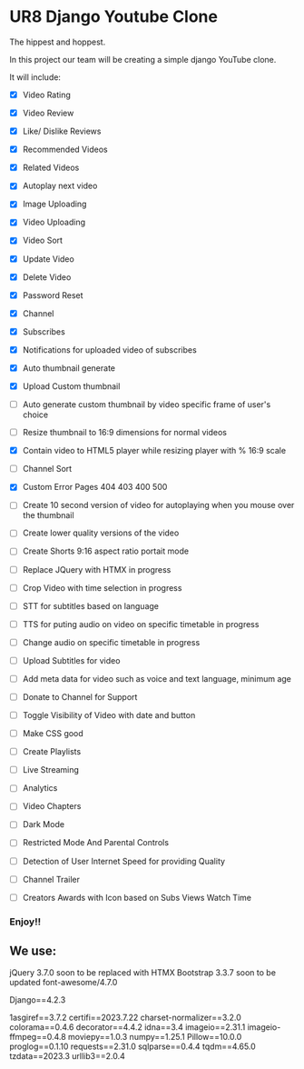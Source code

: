 # UR8 Django Youtube Clone
The hippest and hoppest.

In this project our team will be creating a simple django YouTube clone.

It will include:
- [x] Video Rating
- [x] Video Review
- [x] Like/ Dislike Reviews
- [x] Recommended Videos
- [x] Related Videos
- [x] Autoplay next video
- [x] Image Uploading
- [x] Video Uploading
- [x] Video Sort
- [x] Update Video
- [x] Delete Video
- [x] Password Reset
- [x] Channel
- [x] Subscribes
- [x] Notifications for uploaded video of subscribes
- [x] Auto thumbnail generate
- [x] Upload Custom thumbnail
- [ ] Auto generate custom thumbnail by video specific frame of user's choice
- [ ] Resize thumbnail to 16:9 dimensions for normal videos
- [x] Contain video to HTML5 player while resizing player with % 16:9 scale
- [ ] Channel Sort
- [x] Custom Error Pages 404 403 400 500
- [ ] Create 10 second version of video for autoplaying when you mouse over the thumbnail
- [ ] Create lower quality versions of the video
- [ ] Create Shorts 9:16 aspect ratio portait mode
- [ ] Replace JQuery with HTMX in progress
- [ ] Crop Video with time selection in progress
- [ ] STT for subtitles based on language
- [ ] TTS for puting audio on video on specific timetable in progress
- [ ] Change audio on specific timetable in progress
- [ ] Upload Subtitles for video
- [ ] Add meta data for video such as voice and text language, minimum age
- [ ] Donate to Channel for Support
- [ ] Toggle Visibility of Video with date and button
- [ ] Make CSS good
- [ ] Create Playlists
- [ ] Live Streaming
- [ ] Analytics
- [ ] Video Chapters
- [ ] Dark Mode
- [ ] Restricted Mode And Parental Controls
- [ ] Detection of User Internet Speed for providing Quality
- [ ] Channel Trailer
- [ ] Creators Awards with Icon based on Subs Views Watch Time
      


### Enjoy!!

## We use:

jQuery 3.7.0 soon to be replaced with HTMX
Bootstrap 3.3.7 soon to be updated
font-awesome/4.7.0

Django==4.2.3

1asgiref==3.7.2
certifi==2023.7.22
charset-normalizer==3.2.0
colorama==0.4.6
decorator==4.4.2
idna==3.4
imageio==2.31.1
imageio-ffmpeg==0.4.8
moviepy==1.0.3
numpy==1.25.1
Pillow==10.0.0
proglog==0.1.10
requests==2.31.0
sqlparse==0.4.4
tqdm==4.65.0
tzdata==2023.3
urllib3==2.0.4



